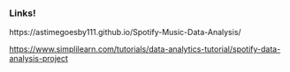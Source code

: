 <h3>Links!</h3>
https://astimegoesby111.github.io/Spotify-Music-Data-Analysis/

https://www.simplilearn.com/tutorials/data-analytics-tutorial/spotify-data-analysis-project
